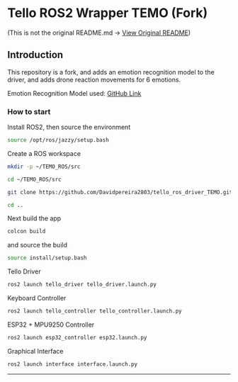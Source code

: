 # Tello ROS2 Wrapper TEMO (Fork)
(This is not the original README.md -> [View Original README](docs/ORIGINAL_README.md))

## Introduction

This repository is a fork, and adds an emotion recognition model to the driver, and adds drone reaction movements for 6 emotions.

Emotion Recognition Model used: [GitHub Link](https://github.com/SHAIK-AFSANA/facialemotionrecognizerinrealtime)

### How to start

Install ROS2, then source the environment
```bash
source /opt/ros/jazzy/setup.bash
```
Create a ROS workspace
```bash
mkdir -p ~/TEMO_ROS/src
```

```bash
cd ~/TEMO_ROS/src
```

```bash
git clone https://github.com/Davidpereira2803/tello_ros_driver_TEMO.git

cd ..
```
Next build the app
```bash
colcon build
```

and source the build

```bash
source install/setup.bash
```

Tello Driver
```bash
ros2 launch tello_driver tello_driver.launch.py
```

Keyboard Controller
```bash
ros2 launch tello_controller tello_controller.launch.py
```

ESP32 + MPU9250 Controller
```bash
ros2 launch esp32_controller esp32.launch.py
```

Graphical Interface
```bash
ros2 launch interface interface.launch.py
```
---


